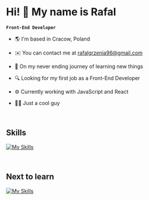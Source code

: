 # Hi! 👋 My name is Rafal

**`Front-End Developer`**

- 🌎 I'm based in Cracow, Poland

- ✉️ You can contact me at rafalgrzenia96@gmail.com

- 🧠 On my never ending journey of learning new things

- 🔍 Looking for my first job as a Front-End Developer

- ⚙️ Currently working with JavaScript and React

- 🙏🏻 Just a cool guy

</br>

## Skills

[![My Skills](https://skillicons.dev/icons?i=html,css,js,react,vite,figma,git,github,vscode)](https://skillicons.dev)

</br>

## Next to learn

[![My Skills](https://skillicons.dev/icons?i=ts,sass,tailwind,nextjs,aws)](https://skillicons.dev)

